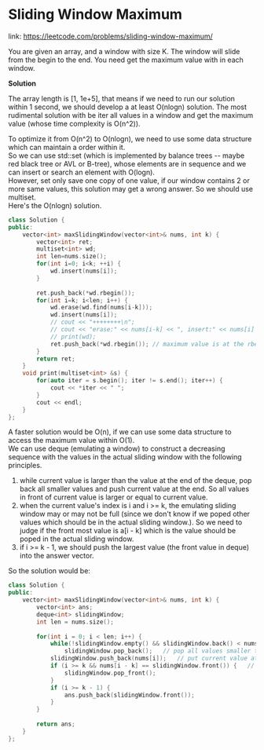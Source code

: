 # Sliding Window Maximum

link: https://leetcode.com/problems/sliding-window-maximum/

You are given an array, and a window with size K. The window will slide from the begin to the end. You need get the maximum value with in each window. 

**Solution**  

The array length is [1, 1e+5], that means if we need to run our solution within 1 second, we should develop a at least O(nlogn) solution. The most rudimental solution with be iter all values in a window and get the maximum value (whose time complexity is O(n^2)).  

To optimize it from O(n^2) to O(nlogn), we need to use some data structure which can maintain a order within it.  
So we can use std::set (which is implemented by balance trees -- maybe red black tree or AVL or B-tree), whose elements are in sequence and we can insert or search an element with O(logn).  
However, set only save one copy of one value, if our window contains 2 or more same values, this solution may get a wrong answer. So we should use multiset.   
Here's the O(nlogn) solution. 

```C++
class Solution {
public:
    vector<int> maxSlidingWindow(vector<int>& nums, int k) {
        vector<int> ret;
        multiset<int> wd;
        int len=nums.size();
        for(int i=0; i<k; ++i) {
            wd.insert(nums[i]);
        }
        
        ret.push_back(*wd.rbegin());
        for(int i=k; i<len; i++) {
            wd.erase(wd.find(nums[i-k]));
            wd.insert(nums[i]);
            // cout << "++++++++\n";
            // cout << "erase:" << nums[i-k] << ", insert:" << nums[i] << endl;
            // print(wd);
            ret.push_back(*wd.rbegin()); // maximum value is at the rbegin()
        }
        return ret;
    }
    void print(multiset<int> &s) {
        for(auto iter = s.begin(); iter != s.end(); iter++) {
            cout << *iter << " ";
        }
        cout << endl;
    }
};
```

A faster solution would be O(n), if we can use some data structure to access the maximum value within O(1).  
We can use deque (emulating a window) to construct a decreasing sequence with the values in the actual sliding window with the following principles.  

1. while current value is larger than the value at the end of the deque, pop back all smaller values and push current value at the end. So all values in front of current value is larger or equal to current value.  
2. when the current value's index is i and i >= k, the emulating sliding window may or may not be full (since we don't know if we poped other values which should be in the actual sliding window.). So we need to judge if the front most value is a[i - k] which is the value should be poped in the actual sliding window.  
3. if i >= k - 1, we should push the largest value (the front value in deque) into the answer vector.   

So the solution would be: 

```C++
class Solution {
public:
    vector<int> maxSlidingWindow(vector<int>& nums, int k) {
        vector<int> ans;
        deque<int> slidingWindow;
        int len = nums.size();
        
        for(int i = 0; i < len; i++) {
            while(!slidingWindow.empty() && slidingWindow.back() < nums[i]) // nums[i] is the cur value.
                slidingWindow.pop_back();	// pop all values smaller than it since they can never be the largest value.
            slidingWindow.push_back(nums[i]);	// put current value at the end.
            if (i >= k && nums[i - k] == slidingWindow.front()) {	// need to pop front value. 
                slidingWindow.pop_front();
            }
            if (i >= k - 1) {
                ans.push_back(slidingWindow.front());
            }
        }
        
        return ans;
    }
};
```

